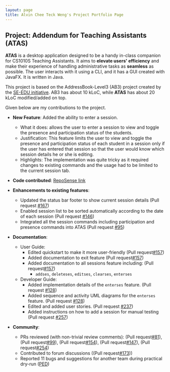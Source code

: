 ```yaml
---
layout: page
title: Alvin Chee Teck Weng's Project Portfolio Page
---
```


## Project: Addendum for Teaching Assistants (ATAS)

**ATAS** is a desktop application designed to be a handy in-class companion for CS1010S Teaching Assistants. 
It aims to **elevate users' efficiency** and make their experience of handling administrative tasks as **seamless** as possible. 
The user interacts with it using a CLI, and it has a GUI created with JavaFX. It is written in Java.

This project is based on the AddressBook-Level3 (AB3) project created by the [SE-EDU initiative](https://se-education.org).
AB3 has about 10 kLoC, while **ATAS** has about 20 kLoC modified/added on top.

Given below are my contributions to the project.

* **New Feature**: Added the ability to enter a session.
  * What it does: allows the user to enter a session to view and toggle the presence and participation status of the students.
  * Justification: This feature limits the user to view and toggle the presence and participation status of each student in a session only if the user has entered that session so that the user would know which session details he or she is editing.
  * Highlights: The implementation was quite tricky as it required changes to existing commands and the usage had to be limited to the current session tab.

* **Code contributed**: [RepoSense link](https://nus-cs2103-ay2021s1.github.io/tp-dashboard/#breakdown=true&search=CodingCookieRookie&sort=groupTitle&sortWithin=title&since=2020-08-14&timeframe=commit&mergegroup=&groupSelect=groupByRepos&checkedFileTypes=docs~functional-code~test-code~other&until=2020-11-09&tabOpen=true&tabType=authorship&tabAuthor=CodingCookieRookie&tabRepo=AY2021S1-CS2103T-W16-4%2Ftp%5Bmaster%5D&authorshipIsMergeGroup=false&authorshipFileTypes=docs~functional-code~test-code)

* **Enhancements to existing features**:
  * Updated the status bar footer to show current session details (Pull request [\#167](https://github.com/AY2021S1-CS2103T-W16-4/tp/pull/167))
  * Enabled session list to be sorted automatically according to the date of each session (Pull request [\#146](https://github.com/AY2021S1-CS2103T-W16-4/tp/pull/146))
  * Integrated all the session commands including participation and presence commands into ATAS (Pull request [\#95](https://github.com/AY2021S1-CS2103T-W16-4/tp/pull/95))

* **Documentation**:
  * User Guide:
    * Edited quickstart to make it more user-friendly (Pull request[\#157](https://github.com/AY2021S1-CS2103T-W16-4/tp/pull/157))<br>
    * Added documentation to exit feature (Pull request[\#157](https://github.com/AY2021S1-CS2103T-W16-4/tp/pull/157))
    * Added documentation to all sessions feature including: (Pull request[\#157](https://github.com/AY2021S1-CS2103T-W16-4/tp/pull/157))
         * `addses`, `deleteses`, `editses`, `clearses`, `enterses`
  * Developer Guide:
    * Added implementation details of the `enterses` feature. (Pull request [\#128](https://github.com/AY2021S1-CS2103T-W16-4/tp/pull/128))
    * Added sequence and activity UML diagrams for the `enterses` feature. (Pull request [\#128](https://github.com/AY2021S1-CS2103T-W16-4/tp/pull/128))
    * Edited and added user stories. (Pull request [\#237](https://github.com/AY2021S1-CS2103T-W16-4/tp/pull/237))
    * Added instructions on how to add a session for manual testing (Pull request [\#257](https://github.com/AY2021S1-CS2103T-W16-4/tp/pull/257))

* **Community**:
  * PRs reviewed (with non-trivial review comments): (Pull request[\#81](https://github.com/AY2021S1-CS2103T-W16-4/tp/pull/81)), (Pull request[\#99](https://github.com/AY2021S1-CS2103T-W16-4/tp/pull/99)), (Pull request[\#154](https://github.com/AY2021S1-CS2103T-W16-4/tp/pull/154)), (Pull request[\#147](https://github.com/AY2021S1-CS2103T-W16-4/tp/pull/147)), (Pull request[\#254](https://github.com/AY2021S1-CS2103T-W16-4/tp/pull/254))
  * Contributed to forum discussions ((Pull request[\#173](https://github.com/nus-cs2103-AY2021S1/forum/issues/173)))
  * Reported 11 bugs and suggestions for another team during practical dry-run ([PED](https://github.com/CodingCookieRookie/ped/issues))
